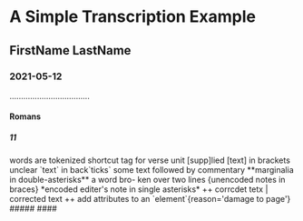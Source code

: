 # A Simple Transcription Example
## FirstName LastName
### 2021-05-12
...................................
#### Romans
##### 11
<pb n="323v"/>
<lb/> words are tokenized
<lb/><v n="5">shortcut tag for verse unit
<lb/> [supp]lied [text] in brackets
<lb/> unclear `text` in back`ticks`
<lb/> some text followed by commentary <comm/>
<comm lines="3"/>
<lb/> **marginalia in double-asterisks**
<lb/> a word bro-
<lb n="8"/>ken over two lines
<lb/> {unencoded notes in braces}
<lb/> *encoded editer's note in single asterisks*
<lb/> ++ corrcdet tetx | corrected text ++
<lb/> add attributes to an `element`{reason='damage to page'}</v>
#####
####
